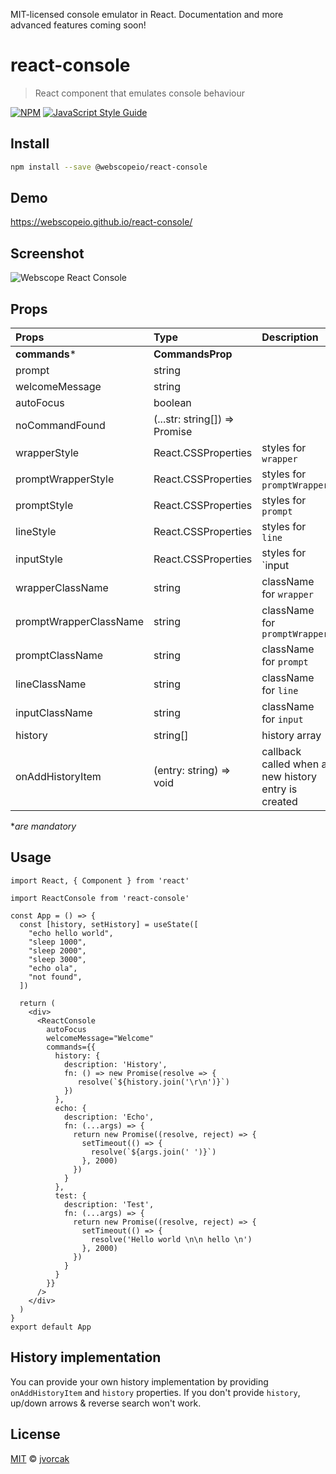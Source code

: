 MIT-licensed console emulator in React. Documentation and more advanced features coming soon!

# react-console

> React component that emulates console behaviour

[![NPM](https://img.shields.io/npm/v/react-console.svg)](https://www.npmjs.com/package/react-console) [![JavaScript Style Guide](https://img.shields.io/badge/code_style-standard-brightgreen.svg)](https://standardjs.com)

## Install

```bash
npm install --save @webscopeio/react-console
```

## Demo

https://webscopeio.github.io/react-console/

## Screenshot

![Webscope React Console](https://user-images.githubusercontent.com/1083817/48961581-14dce380-ef76-11e8-9d89-66c3815e46fe.png)

## Props


| Props                  | Type                                                                  | Description |
| :--------------------- | :-------------------------------------------------------------------- |:--------------|
| **commands***          | **CommandsProp** |
| prompt                 | string |
| welcomeMessage         | string |
| autoFocus              | boolean|
| noCommandFound         | (...str: string[]) => Promise<string> |
| wrapperStyle           | React.CSSProperties | styles for `wrapper` |
| promptWrapperStyle     | React.CSSProperties | styles for `promptWrapper` |
| promptStyle            | React.CSSProperties | styles for `prompt` |
| lineStyle              | React.CSSProperties | styles for `line` |
| inputStyle             | React.CSSProperties | styles for `input |
| wrapperClassName       | string | className for `wrapper` |
| promptWrapperClassName | string | className for `promptWrapper` |
| promptClassName        | string | className for `prompt` |
| lineClassName          | string | className for `line` |
| inputClassName         | string | className for `input` |
| history                | string[] | history array |
| onAddHistoryItem       | (entry: string) => void | callback called when a new history entry is created |

\*_are mandatory_

## Usage

```tsx
import React, { Component } from 'react'

import ReactConsole from 'react-console'

const App = () => {
  const [history, setHistory] = useState([
    "echo hello world",
    "sleep 1000",
    "sleep 2000",
    "sleep 3000",
    "echo ola",
    "not found",
  ])

  return (
    <div>
      <ReactConsole
        autoFocus
        welcomeMessage="Welcome"
        commands={{
          history: {
            description: 'History',
            fn: () => new Promise(resolve => {
               resolve(`${history.join('\r\n')}`)
            })
          },
          echo: {
            description: 'Echo',
            fn: (...args) => {
              return new Promise((resolve, reject) => {
                setTimeout(() => {
                  resolve(`${args.join(' ')}`)
                }, 2000)
              })
            }
          },
          test: {
            description: 'Test',
            fn: (...args) => {
              return new Promise((resolve, reject) => {
                setTimeout(() => {
                  resolve('Hello world \n\n hello \n')
                }, 2000)
              })
            }
          }
        }}
      />
    </div>
  )
}
export default App
```

## History implementation

You can provide your own history implementation by providing `onAddHistoryItem` and `history` properties.
If you don't provide `history`, up/down arrows & reverse search won't work.


## License

[MIT](https://opensource.org/licenses/MIT) © [jvorcak](https://github.com/jvorcak)
